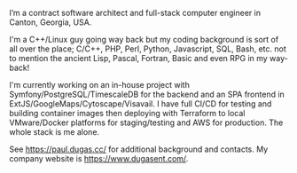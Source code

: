 I’m a contract software architect and full-stack computer engineer in Canton, Georgia, USA.

I'm a C++/Linux guy going way back but my coding background is sort of all over the place; 
C/C++, PHP, Perl, Python, Javascript, SQL, Bash, etc. not to mention the ancient Lisp, Pascal,
Fortran, Basic and even RPG in my way-back!

I'm currently working on an in-house project with Symfony/PostgreSQL/TimescaleDB for
the backend and an SPA frontend in ExtJS/GoogleMaps/Cytoscape/Visavail. I have full CI/CD
for testing and building container images then deploying with Terraform to local VMware/Docker
platforms for staging/testing and AWS for production. The whole stack is me alone.

See <https://paul.dugas.cc/> for additional background and contacts. My company website is
<https://www.dugasent.com/>.
